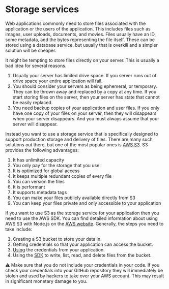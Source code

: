 # Storage services

Web applications commonly need to store files associated with the application or the users of the application. This includes files such as images, user uploads, documents, and movies. Files usually have an ID, some metadata, and the bytes representing the file itself. These can be stored using a database service, but usually that is overkill and a simpler solution will be cheaper.

It might be tempting to store files directly on your server. This is usually a bad idea for several reasons.

1. Usually your server has limited drive space. If you server runs out of drive space your entire application will fail.
1. You should consider your servers as being ephemeral, or temporary. They can be thrown away and replaced by a copy at any time. If you start storing files on the server, then your server has state that cannot be easily replaced.
1. You need backup copies of your application and user files. If you only have one copy of your files on your server, then they will disappears when your server disappears. And you must always assume that your server will disappear.

Instead you want to use a storage service that is specifically designed to support production storage and delivery of files. There are many such solutions out there, but one of the most popular ones is [AWS S3](https://aws.amazon.com/s3/). S3 provides the following advantages:

1. It has unlimited capacity
1. You only pay for the storage that you use
1. It is optimized for global access
1. It keeps multiple redundant copies of every file
1. You can version the files
1. It is performant
1. It supports metadata tags
1. You can make your files publicly available directly from S3
1. You can keep your files private and only accessible to your application

If you want to use S3 as the storage service for your application then you need to use the AWS SDK. You can find detailed information about using AWS S3 with Node.js on the [AWS website](https://docs.aws.amazon.com/sdk-for-javascript/v2/developer-guide/getting-started-nodejs.html). Generally, the steps you need to take include:

1. Creating a S3 bucket to store your data in.
1. Getting credentials so that your application can access the bucket.
1. [Using](https://docs.aws.amazon.com/sdk-for-javascript/v2/developer-guide/setting-credentials-node.html) the credentials from your application.
1. Using the [SDK](https://docs.aws.amazon.com/sdk-for-javascript/v2/developer-guide/s3-example-creating-buckets.html) to write, list, read, and delete files from the bucket.

⚠ Make sure that you do not include your credentials in your code. If you check your credentials into your GitHub repository they will immediately be stolen and used by hackers to take over your AWS account. This may result in significant monetary damage to you.

